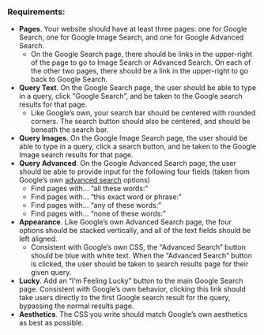### Requirements: 

-   **Pages**. Your website should have at least three pages: one for Google Search, one for Google Image Search, and one for Google Advanced Search.
    -   On the Google Search page, there should be links in the upper-right of the page to go to Image Search or Advanced Search. On each of the other two pages, there should be a link in the upper-right to go back to Google Search.
-   **Query Text**. On the Google Search page, the user should be able to type in a query, click “Google Search”, and be taken to the Google search results for that page.
    -   Like Google’s own, your search bar should be centered with rounded corners. The search button should also be centered, and should be beneath the search bar.
-   **Query Images**. On the Google Image Search page, the user should be able to type in a query, click a search button, and be taken to the Google Image search results for that page.
-   **Query Advanced**. On the Google Advanced Search page, the user should be able to provide input for the following four fields (taken from Google’s own  [advanced search](https://www.google.com/advanced_search)  options)
    -   Find pages with… “all these words:”
    -   Find pages with… “this exact word or phrase:”
    -   Find pages with… “any of these words:”
    -   Find pages with… “none of these words:”
-   **Appearance**. Like Google’s own Advanced Search page, the four options should be stacked vertically, and all of the text fields should be left aligned.
    -   Consistent with Google’s own CSS, the “Advanced Search” button should be blue with white text. When the “Advanced Search” button is clicked, the user should be taken to search results page for their given query.
-   **Lucky**. Add an “I’m Feeling Lucky” button to the main Google Search page. Consistent with Google’s own behavior, clicking this link should take users directly to the first Google search result for the query, bypassing the normal results page.
-   **Aesthetics**. The CSS you write should match Google’s own aesthetics as best as possible.
